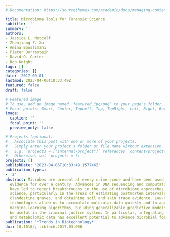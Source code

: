 ```yaml
---
# Documentation: https://sourcethemes.com/academic/docs/managing-content/

title: Microbiome Tools for Forensic Science
subtitle: ''
summary: ''
authors:
- Jessica L. Metcalf
- Zhenjiang Z. Xu
- Amina Bouslimani
- Pieter Dorrestein
- David O. Carter
- Rob Knight
tags: []
categories: []
date: '2017-09-01'
lastmod: 2023-04-06T10:33:49Z
featured: false
draft: false

# Featured image
# To use, add an image named `featured.jpg/png` to your page's folder.
# Focal points: Smart, Center, TopLeft, Top, TopRight, Left, Right, BottomLeft, Bottom, BottomRight.
image:
  caption: ''
  focal_point: ''
  preview_only: false

# Projects (optional).
#   Associate this post with one or more of your projects.
#   Simply enter your project's folder or file name without extension.
#   E.g. `projects = ["internal-project"]` references `content/project/deep-learning/index.md`.
#   Otherwise, set `projects = []`.
projects: []
publishDate: '2023-04-06T10:33:49.157746Z'
publication_types:
- '2'
abstract: Microbes are present at every crime scene and have been used as physical
  evidence for over a century. Advances in DNA sequencing and computational approaches
  have led to recent breakthroughs in the use of microbiome approaches for forensic
  science, particularly in the areas of estimating postmortem intervals (PMIs), locating
  clandestine graves, and obtaining soil and skin trace evidence. Low-cost, high-throughput
  technologies allow us to accumulate molecular data quickly and to apply sophisticated
  machine-learning algorithms, building generalizable predictive models that will
  be useful in the criminal justice system. In particular, integrating microbiome
  and metabolomic data has excellent potential to advance microbial forensics.
publication: '*Trends in Biotechnology*'
doi: 10.1016/j.tibtech.2017.03.006
---
```


